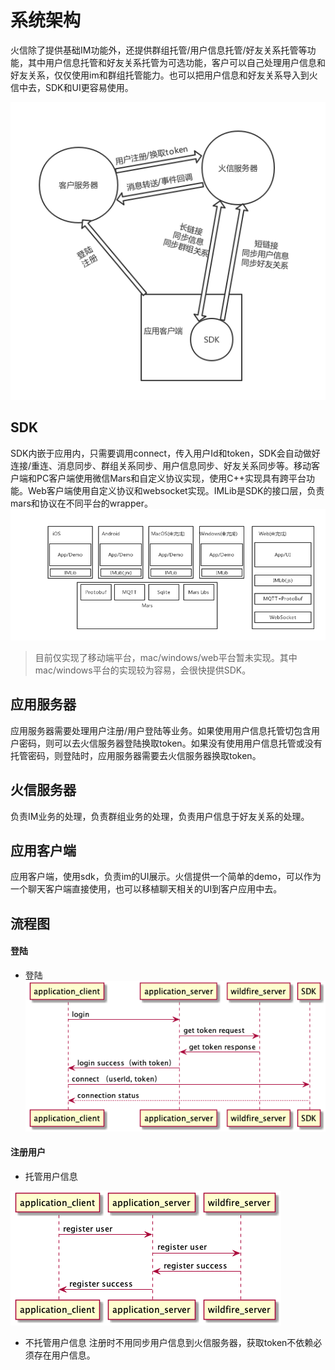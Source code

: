 # 系统架构
火信除了提供基础IM功能外，还提供群组托管/用户信息托管/好友关系托管等功能，其中用户信息托管和好友关系托管为可选功能，客户可以自己处理用户信息和好友关系，仅仅使用im和群组托管能力。也可以把用户信息和好友关系导入到火信中去，SDK和UI更容易使用。

![架构图](wildfire_architecture.png)

## SDK
SDK内嵌于应用内，只需要调用connect，传入用户Id和token，SDK会自动做好连接/重连、消息同步、群组关系同步、用户信息同步、好友关系同步等。移动客户端和PC客户端使用微信Mars和自定义协议实现，使用C++实现具有跨平台功能。Web客户端使用自定义协议和websocket实现。IMLib是SDK的接口层，负责mars和协议在不同平台的wrapper。
 ![客户端架构图](client_architecture.png)
> 目前仅实现了移动端平台，mac/windows/web平台暂未实现。其中mac/windows平台的实现较为容易，会很快提供SDK。

## 应用服务器
应用服务器需要处理用户注册/用户登陆等业务。如果使用用户信息托管切包含用户密码，则可以去火信服务器登陆换取token。如果没有使用用户信息托管或没有托管密码，则登陆时，应用服务器需要去火信服务器换取token。

## 火信服务器
负责IM业务的处理，负责群组业务的处理，负责用户信息于好友关系的处理。

## 应用客户端
应用客户端，使用sdk，负责im的UI展示。火信提供一个简单的demo，可以作为一个聊天客户端直接使用，也可以移植聊天相关的UI到客户应用中去。

## 流程图
#### 登陆
  * 登陆
  ![登陆](login_flow1.png)


#### 注册用户
  * 托管用户信息

  ![托管用户信息](register_flow1.png)

  * 不托管用户信息
  注册时不用同步用户信息到火信服务器，获取token不依赖必须存在用户信息。
